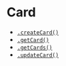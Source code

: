 # Card

* [`.createCard()`](/actions/card/create-card.md)
* [`.getCard()`](/actions/card/get-card.md)
* [`.getCards()`](/actions/card/get-cards.md)
* [`.updateCard()`](/actions/card/update-card.md)
